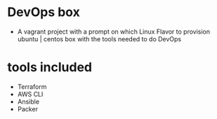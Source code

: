 # DevOps box
* A vagrant project with a prompt on which Linux Flavor to provision ubuntu | centos box with the tools needed to do DevOps

# tools included
* Terraform
* AWS CLI
* Ansible
* Packer

